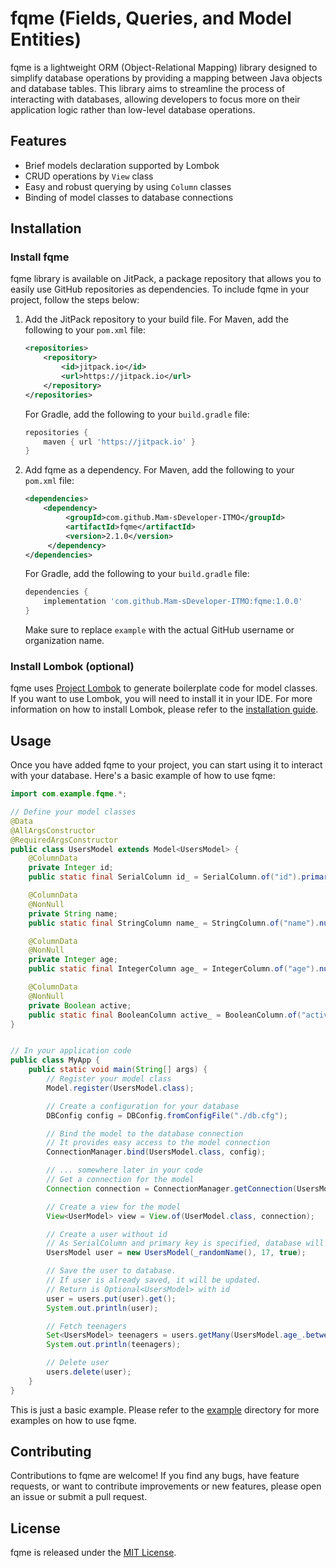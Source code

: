 # fqme (Fields, Queries, and Model Entities)

fqme is a lightweight ORM (Object-Relational Mapping) library designed to simplify database operations by providing a mapping between Java objects and database tables. This library aims to streamline the process of interacting with databases, allowing developers to focus more on their application logic rather than low-level database operations.

## Features

- Brief models declaration supported by Lombok
- CRUD operations by `View` class
- Easy and robust querying by using `Column` classes
- Binding of model classes to database connections

## Installation

### Install fqme

fqme library is available on JitPack, a package repository that allows you to easily use GitHub repositories as dependencies. To include fqme in your project, follow the steps below:

1. Add the JitPack repository to your build file. For Maven, add the following to your `pom.xml` file:

   ```xml
   <repositories>
       <repository>
           <id>jitpack.io</id>
           <url>https://jitpack.io</url>
       </repository>
   </repositories>
   ```

   For Gradle, add the following to your `build.gradle` file:

   ```groovy
   repositories {
       maven { url 'https://jitpack.io' }
   }
   ```

2. Add fqme as a dependency. For Maven, add the following to your `pom.xml` file:

   ```xml
   <dependencies>
       <dependency>
            <groupId>com.github.Mam-sDeveloper-ITMO</groupId>
            <artifactId>fqme</artifactId>
            <version>2.1.0</version>
        </dependency>
   </dependencies>
   ```

   For Gradle, add the following to your `build.gradle` file:

   ```groovy
   dependencies {
       implementation 'com.github.Mam-sDeveloper-ITMO:fqme:1.0.0'
   }
   ```

   Make sure to replace `example` with the actual GitHub username or organization name.

### Install Lombok (optional)

fqme uses [Project Lombok](https://projectlombok.org/) to generate boilerplate code for model classes. If you want to use Lombok, you will need to install it in your IDE. For more information on how to install Lombok, please refer to the [installation guide](https://projectlombok.org/setup/overview).

## Usage

Once you have added fqme to your project, you can start using it to interact with your database. Here's a basic example of how to use fqme:

```java
import com.example.fqme.*;

// Define your model classes
@Data
@AllArgsConstructor
@RequiredArgsConstructor
public class UsersModel extends Model<UsersModel> {
    @ColumnData
    private Integer id;
    public static final SerialColumn id_ = SerialColumn.of("id").primary();

    @ColumnData
    @NonNull
    private String name;
    public static final StringColumn name_ = StringColumn.of("name").nullable(false).unique();

    @ColumnData
    @NonNull
    private Integer age;
    public static final IntegerColumn age_ = IntegerColumn.of("age").nullable(false);

    @ColumnData
    @NonNull
    private Boolean active;
    public static final BooleanColumn active_ = BooleanColumn.of("active").nullable(false);
}


// In your application code
public class MyApp {
    public static void main(String[] args) {
        // Register your model class
        Model.register(UsersModel.class);

        // Create a configuration for your database
        DBConfig config = DBConfig.fromConfigFile("./db.cfg");

        // Bind the model to the database connection
        // It provides easy access to the model connection
        ConnectionManager.bind(UsersModel.class, config);

        // ... somewhere later in your code
        // Get a connection for the model
        Connection connection = ConnectionManager.getConnection(UsersModel.class);

        // Create a view for the model
        View<UserModel> view = View.of(UserModel.class, connection);

        // Create a user without id
        // As SerialColumn and primary key is specified, database will generate id
        UsersModel user = new UsersModel(_randomName(), 17, true);

        // Save the user to database.
        // If user is already saved, it will be updated.
        // Return is Optional<UsersModel> with id
        user = users.put(user).get();
        System.out.println(user);

        // Fetch teenagers
        Set<UsersModel> teenagers = users.getMany(UsersModel.age_.between(13, 19));
        System.out.println(teenagers);

        // Delete user
        users.delete(user);
    }
}
```

This is just a basic example. Please refer to the [example](https://github.com/Mam-sDeveloper-ITMO/fqme/tree/master/examples) directory for more examples on how to use fqme.

## Contributing

Contributions to fqme are welcome! If you find any bugs, have feature requests, or want to contribute improvements or new features, please open an issue or submit a pull request.

## License

fqme is released under the [MIT License](https://opensource.org/licenses/MIT).
